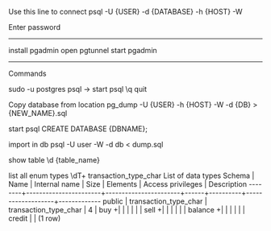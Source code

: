 Use this line to connect
psql -U {USER} -d {DATABASE} -h {HOST} -W

Enter password

--------------------------------------------------------------------------------
install pgadmin
open pgtunnel
start pgadmin

--------------------------------------------------------------------------------
Commands

sudo -u postgres psql -> start psql
\q quit

Copy database from location
pg_dump -U {USER} -h {HOST} -W -d {DB} > {NEW_NAME}.sql

start psql
CREATE DATABASE {DBNAME};

import in db
psql -U user -W -d db < dump.sql 

show table
\d {table_name}

list all enum types
\dT+ transaction_type_char
                                             List of data types
 Schema |         Name          |     Internal name     | Size | Elements | Access privileges | Description 
--------+-----------------------+-----------------------+------+----------+-------------------+-------------
 public | transaction_type_char | transaction_type_char | 4    | buy     +|                   | 
        |                       |                       |      | sell    +|                   | 
        |                       |                       |      | balance +|                   | 
        |                       |                       |      | credit   |                   | 
(1 row)
